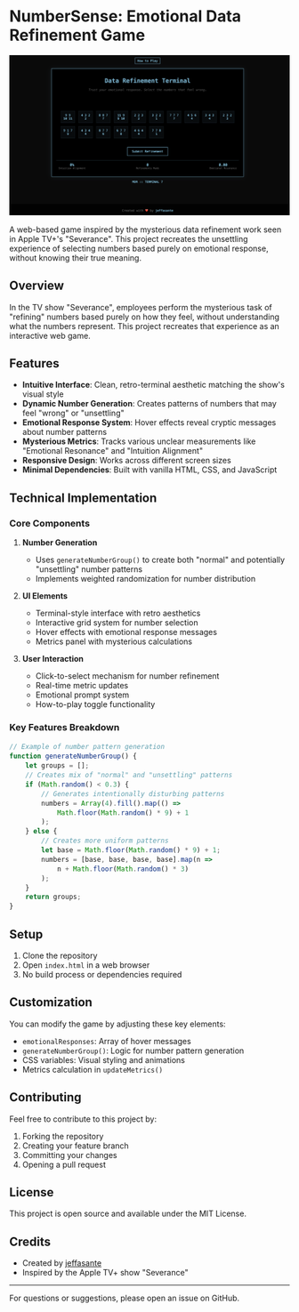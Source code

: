 # NumberSense: Emotional Data Refinement Game
![Game Interface](assets/img1.png)

A web-based game inspired by the mysterious data refinement work seen in Apple TV+'s "Severance". This project recreates the unsettling experience of selecting numbers based purely on emotional response, without knowing their true meaning.

## Overview

In the TV show "Severance", employees perform the mysterious task of "refining" numbers based purely on how they feel, without understanding what the numbers represent. This project recreates that experience as an interactive web game.

## Features

- **Intuitive Interface**: Clean, retro-terminal aesthetic matching the show's visual style
- **Dynamic Number Generation**: Creates patterns of numbers that may feel "wrong" or "unsettling"
- **Emotional Response System**: Hover effects reveal cryptic messages about number patterns
- **Mysterious Metrics**: Tracks various unclear measurements like "Emotional Resonance" and "Intuition Alignment"
- **Responsive Design**: Works across different screen sizes
- **Minimal Dependencies**: Built with vanilla HTML, CSS, and JavaScript

## Technical Implementation

### Core Components

1. **Number Generation**
   - Uses `generateNumberGroup()` to create both "normal" and potentially "unsettling" number patterns
   - Implements weighted randomization for number distribution

2. **UI Elements**
   - Terminal-style interface with retro aesthetics
   - Interactive grid system for number selection
   - Hover effects with emotional response messages
   - Metrics panel with mysterious calculations

3. **User Interaction**
   - Click-to-select mechanism for number refinement
   - Real-time metric updates
   - Emotional prompt system
   - How-to-play toggle functionality

### Key Features Breakdown

```javascript
// Example of number pattern generation
function generateNumberGroup() {
    let groups = [];
    // Creates mix of "normal" and "unsettling" patterns
    if (Math.random() < 0.3) {
        // Generates intentionally disturbing patterns
        numbers = Array(4).fill().map(() => 
            Math.floor(Math.random() * 9) + 1
        );
    } else {
        // Creates more uniform patterns
        let base = Math.floor(Math.random() * 9) + 1;
        numbers = [base, base, base, base].map(n => 
            n + Math.floor(Math.random() * 3)
        );
    }
    return groups;
}
```

## Setup

1. Clone the repository
2. Open `index.html` in a web browser
3. No build process or dependencies required

## Customization

You can modify the game by adjusting these key elements:

- `emotionalResponses`: Array of hover messages
- `generateNumberGroup()`: Logic for number pattern generation
- CSS variables: Visual styling and animations
- Metrics calculation in `updateMetrics()`

## Contributing

Feel free to contribute to this project by:
1. Forking the repository
2. Creating your feature branch
3. Committing your changes
4. Opening a pull request

## License

This project is open source and available under the MIT License.

## Credits

- Created by [jeffasante](https://github.com/jeffasante)
- Inspired by the Apple TV+ show "Severance"

---

For questions or suggestions, please open an issue on GitHub.